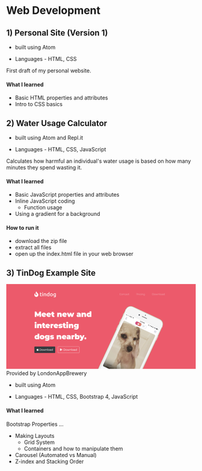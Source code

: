 # Web Development 

## 1) Personal Site (Version 1) 

* built using Atom

* Languages - HTML, CSS

First draft of my personal website.

#### What I learned
* Basic HTML properties and attributes
* Intro to CSS basics

## 2) Water Usage Calculator 

* built using Atom and Repl.it

* Languages - HTML, CSS, JavaScript

Calculates how harmful an individual's water usage is based on how many minutes they spend wasting it. 

#### What I learned
* Basic JavaScript properties and attributes
* Inline JavaScript coding
  * Function usage
* Using a gradient for a background

#### How to run it
* download the zip file
* extract all files
* open up the index.html file in your web browser

## 3) TinDog Example Site
![TinDog Site Screenshot](https://raw.githubusercontent.com/iamaryaak/WebDevelopment/master/TinDog-Start-master/Screen%20Shot%202019-07-15%20at%2010.32.22%20AM.png)
Provided by LondonAppBrewery

* built using Atom

* Languages - HTML, CSS, Bootstrap 4, JavaScript

#### What I learned

Bootstrap Properties ... 
* Making Layouts
  * Grid System
  * Containers and how to manipulate them
* Carousel (Automated vs Manual)
* Z-index and Stacking Order

